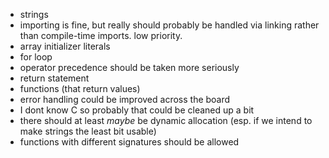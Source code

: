 * strings
* importing is fine, but really should probably be handled via linking rather than compile-time imports. low priority.
* array initializer literals
* for loop
* operator precedence should be taken more seriously
* return statement
* functions (that return values)
* error handling could be improved across the board
* I dont know C so probably that could be cleaned up a bit
* there should at least _maybe_ be dynamic allocation (esp. if we intend to make strings the least bit usable)
* functions with different signatures should be allowed

